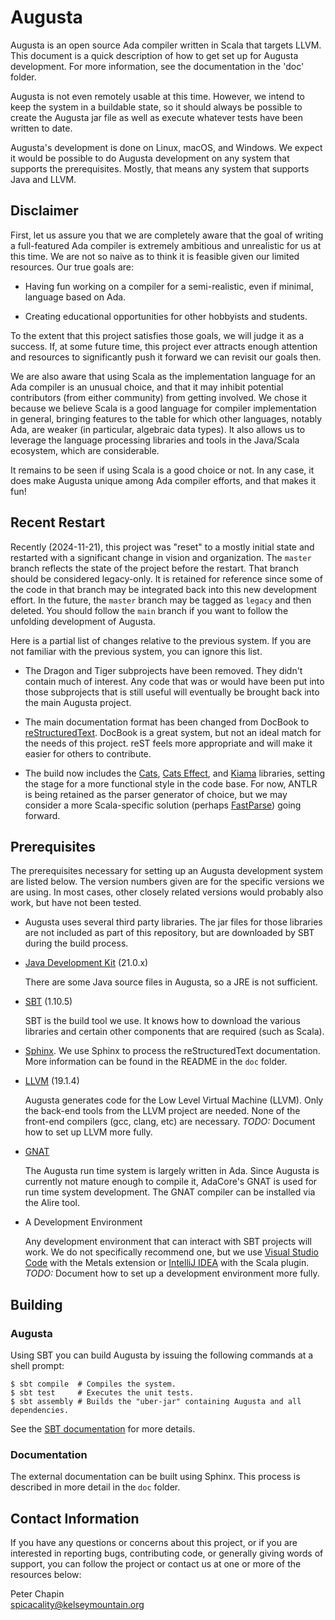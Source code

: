 # Augusta

Augusta is an open source Ada compiler written in Scala that targets LLVM. This document is a
quick description of how to get set up for Augusta development. For more information, see the
documentation in the 'doc' folder.

Augusta is not even remotely usable at this time. However, we intend to keep the system in a
buildable state, so it should always be possible to create the Augusta jar file as well as
execute whatever tests have been written to date.

Augusta's development is done on Linux, macOS, and Windows. We expect it would be possible to do
Augusta development on any system that supports the prerequisites. Mostly, that means any system
that supports Java and LLVM.


## Disclaimer

First, let us assure you that we are completely aware that the goal of writing a full-featured
Ada compiler is extremely ambitious and unrealistic for us at this time. We are not so naive as
to think it is feasible given our limited resources. Our true goals are:

+ Having fun working on a compiler for a semi-realistic, even if minimal, language based on Ada.

+ Creating educational opportunities for other hobbyists and students.

To the extent that this project satisfies those goals, we will judge it as a success. If, at
some future time, this project ever attracts enough attention and resources to significantly
push it forward we can revisit our goals then.

We are also aware that using Scala as the implementation language for an Ada compiler is an
unusual choice, and that it may inhibit potential contributors (from either community) from
getting involved. We chose it because we believe Scala is a good language for compiler
implementation in general, bringing features to the table for which other languages, notably
Ada, are weaker (in particular, algebraic data types). It also allows us to leverage the
language processing libraries and tools in the Java/Scala ecosystem, which are considerable.

It remains to be seen if using Scala is a good choice or not. In any case, it does make Augusta
unique among Ada compiler efforts, and that makes it fun!


## Recent Restart

Recently (2024-11-21), this project was "reset" to a mostly initial state and restarted with a
significant change in vision and organization. The `master` branch reflects the state of the
project before the restart. That branch should be considered legacy-only. It is retained for
reference since some of the code in that branch may be integrated back into this new development
effort. In the future, the `master` branch may be tagged as `legacy` and then deleted. You
should follow the `main` branch if you want to follow the unfolding development of Augusta.

Here is a partial list of changes relative to the previous system. If you are not familiar with
the previous system, you can ignore this list.

+ The Dragon and Tiger subprojects have been removed. They didn't contain much of interest. Any
  code that was or would have been put into those subprojects that is still useful will
  eventually be brought back into the main Augusta project.
  
+ The main documentation format has been changed from DocBook to
  [reStructuredText](https://devguide.python.org/documentation/markup/). DocBook is a great
  system, but not an ideal match for the needs of this project. reST feels more appropriate and
  will make it easier for others to contribute.
  
+ The build now includes the [Cats](https://typelevel.org/cats/), [Cats
  Effect](https://github.com/typelevel/cats-effect), and
  [Kiama](https://github.com/inkytonik/kiama) libraries, setting the stage for a more functional
  style in the code base. For now, ANTLR is being retained as the parser generator of choice,
  but we may consider a more Scala-specific solution (perhaps
  [FastParse](https://com-lihaoyi.github.io/fastparse/)) going forward.


## Prerequisites

The prerequisites necessary for setting up an Augusta development system are listed below. The
version numbers given are for the specific versions we are using. In most cases, other closely
related versions would probably also work, but have not been tested.

+ Augusta uses several third party libraries. The jar files for those libraries are not
  included as part of this repository, but are downloaded by SBT during the build process.

+ [Java Development Kit](https://www.oracle.com/java/technologies/downloads/) (21.0.x)

  There are some Java source files in Augusta, so a JRE is not sufficient.
  
+ [SBT](https://www.scala-sbt.org/) (1.10.5)

  SBT is the build tool we use. It knows how to download the various libraries and certain other
  components that are required (such as Scala).
  
+ [Sphinx](https://www.sphinx-doc.org/en/master/). We use Sphinx to process the reStructuredText
  documentation. More information can be found in the README in the `doc` folder.

+ [LLVM](http://llvm.org/) (19.1.4)

  Augusta generates code for the Low Level Virtual Machine (LLVM). Only the back-end tools from
  the LLVM project are needed. None of the front-end compilers (gcc, clang, etc) are necessary.
  _TODO:_ Document how to set up LLVM more fully.

+ [GNAT](https://www.getada.dev/)

  The Augusta run time system is largely written in Ada. Since Augusta is currently not mature
  enough to compile it, AdaCore's GNAT is used for run time system development. The GNAT
  compiler can be installed via the Alire tool.

+ A Development Environment

  Any development environment that can interact with SBT projects will work. We do not
  specifically recommend one, but we use [Visual Studio Code](https://code.visualstudio.com/)
  with the Metals extension or [IntelliJ IDEA](https://www.jetbrains.com/idea/) with the Scala
  plugin. _TODO:_ Document how to set up a development environment more fully.


## Building

### Augusta

Using SBT you can build Augusta by issuing the following commands at a shell prompt:

    $ sbt compile  # Compiles the system.
    $ sbt test     # Executes the unit tests.
    $ sbt assembly # Builds the "uber-jar" containing Augusta and all dependencies.
    
See the [SBT documentation](https://www.scala-sbt.org/documentation.html) for more details.

### Documentation

The external documentation can be built using Sphinx. This process is described in more detail
in the `doc` folder.


## Contact Information

If you have any questions or concerns about this project, or if you are interested in reporting
bugs, contributing code, or generally giving words of support, you can follow the project or
contact us at one or more of the resources below:

Peter Chapin  
spicacality@kelseymountain.org  
